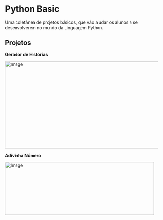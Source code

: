 # Python Basic

Uma coletânea de projetos básicos, que vão ajudar os alunos a se desenvolverem no mundo da Linguagem Python.

## Projetos

**Gerador de Histórias**

<img width="611" height="288" alt="Image" src="https://github.com/user-attachments/assets/c6e8d9c7-82c2-4ec9-97ce-76593a33fef9" />

**Adivinha Número**

<img width="491" height="174" alt="Image" src="https://github.com/user-attachments/assets/c9681320-383b-4b88-b7ad-d22d05181cd8" />